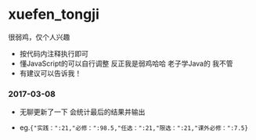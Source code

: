 # xuefen_tongji
很弱鸡，仅个人兴趣

- 按代码内注释执行即可
- 懂JavaScript的可以自行调整 反正我是弱鸡哈哈 老子学Java的  我不管
- 有建议可以告诉我！

### 2017-03-08

- 无聊更新了一下 会统计最后的结果并输出

- eg.```{"实践：":21,"必修：":98.5,"任选：":21,"限选：":21,"课外必修：":7.5}```

  ​

